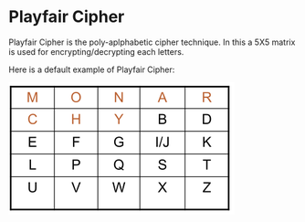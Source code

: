 # Playfair Cipher

Playfair Cipher is the poly-aplphabetic cipher technique.
In this a 5X5 matrix is used for encrypting/decrypting each letters.

Here is a default example of Playfair Cipher:

![Monarchy Example of Playfair Cipher](./Monarchy.png)
 
